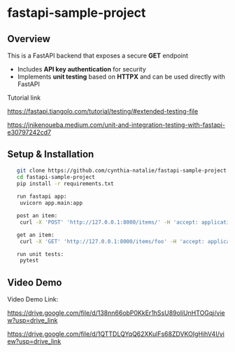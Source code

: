 # fastapi-sample-project

## Overview  
This is a FastAPI backend that exposes a secure **GET** endpoint 
- Includes **API key authentication** for security
- Implements **unit testing** based on **HTTPX** and can be used directly with FastAPI 

Tutorial link

https://fastapi.tiangolo.com/tutorial/testing/#extended-testing-file

https://jnikenoueba.medium.com/unit-and-integration-testing-with-fastapi-e30797242cd7

## Setup & Installation
```sh
   git clone https://github.com/cynthia-natalie/fastapi-sample-project.git
   cd fastapi-sample-project
   pip install -r requirements.txt
   
   run fastapi app:
    uvicorn app.main:app

   post an item:
    curl -X 'POST' 'http://127.0.0.1:8000/items/' -H 'accept: application/json' -H 'x-token: coneofsilence' -H 'Content-Type: application/json' -d '{"id": "foo", "title": "Foo", "description": "There goes my hero"}'

   get an item:
    curl -X 'GET' 'http://127.0.0.1:8000/items/foo' -H 'accept: application/json' -H 'x-token: coneofsilence'

   run unit tests:
    pytest
   ```

## Video Demo

Video Demo Link: 

https://drive.google.com/file/d/138nn66obP0KkEr1hSsU89oliUnHTOGqj/view?usp=drive_link

https://drive.google.com/file/d/1QTTDLQYqQ62XKulFs68ZDVKOIgHihV4I/view?usp=drive_link
